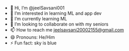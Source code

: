 - 👋 Hi, I’m @jeelSavsani001
- 👀 I’m interested in learning ML and app dev
- 🌱 I’m currently learning ML
- 💞️ I’m looking to collaborate on with my seniors
- 📫 How to reach me jeelsavsani20002155@gmail.com 
- 😄 Pronouns: He/Him
- ⚡ Fun fact: sky is blue

<!---
jeelSavsani001/jeelSavsani001 is a ✨ special ✨ repository because its `README.md` (this file) appears on your GitHub profile.
You can click the Preview link to take a look at your changes.
--->
